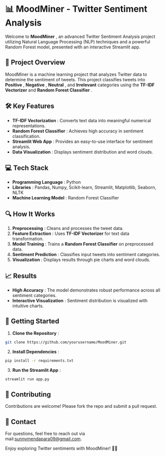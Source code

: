 
# 📊 MoodMiner - Twitter Sentiment Analysis

Welcome to  **MoodMiner** , an advanced Twitter Sentiment Analysis project utilizing Natural Language Processing (NLP) techniques and a powerful Random Forest model, presented with an interactive Streamlit app.

## 🚀 Project Overview

MoodMiner is a machine learning project that analyzes Twitter data to determine the sentiment of tweets. This project classifies tweets into  **Positive** ,  **Negative** ,  **Neutral** , and **Irrelevant** categories using the **TF-IDF Vectorizer** and  **Random Forest Classifier** .

## 🛠️ Key Features

* **TF-IDF Vectorization** : Converts text data into meaningful numerical representations.
* **Random Forest Classifier** : Achieves high accuracy in sentiment classification.
* **Streamlit Web App** : Provides an easy-to-use interface for sentiment analysis.
* **Data Visualization** : Displays sentiment distribution and word clouds.

## 💻 Tech Stack

* **Programming Language** : Python
* **Libraries** : Pandas, Numpy, Scikit-learn, Streamlit, Matplotlib, Seaborn, NLTK
* **Machine Learning Model** : Random Forest Classifier

## 🔍 How It Works

1. **Preprocessing** : Cleans and processes the tweet data.
2. **Feature Extraction** : Uses **TF-IDF Vectorizer** for text data transformation.
3. **Model Training** : Trains a **Random Forest Classifier** on preprocessed data.
4. **Sentiment Prediction** : Classifies input tweets into sentiment categories.
5. **Visualization** : Displays results through pie charts and word clouds.

## 📈 Results

* **High Accuracy** : The model demonstrates robust performance across all sentiment categories.
* **Interactive Visualization** : Sentiment distribution is visualized with intuitive charts.

## 🚀 Getting Started

1. **Clone the Repository** :

```bash
git clone https://github.com/yourusername/MoodMiner.git
```

2. **Install Dependencies** :

```bash
pip install -r requirements.txt
```

3. **Run the Streamlit App** :

```bash
streamlit run app.py
```

## 🌟 Contributing

Contributions are welcome! Please fork the repo and submit a pull request.

## 📧 Contact

For questions, feel free to reach out via mail:sunnymendapara09@gmail.com.

Enjoy exploring Twitter sentiments with MoodMiner! 🚀😊
